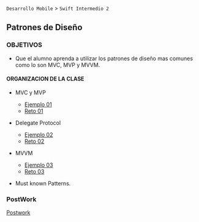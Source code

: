 `Desarrollo Mobile` > `Swift Intermedio 2` 

## Patrones de Diseño

### OBJETIVOS 

- Que el alumno aprenda a utilizar los patrones de diseño mas comunes como lo son MVC, MVP y MVVM. 

#### ORGANIZACION DE LA CLASE 

- MVC y MVP

	- [Ejemplo 01](Ejemplo-01)
	- [Reto 01](Reto-01)

- Delegate Protocol

	- [Ejemplo 02](Ejemplo-02)
	- [Reto 02](Reto-02)

- MVVM

	- [Ejemplo 03](Ejemplo-03)
	- [Reto 03](Reto-03)

- Must known Patterns.

### PostWork

[Postwork](Postwork)